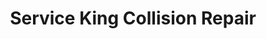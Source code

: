 ---
title: "Service King Collision Repair"
url: /gilbert/service-king-collision-repair/
shop: car repair
---